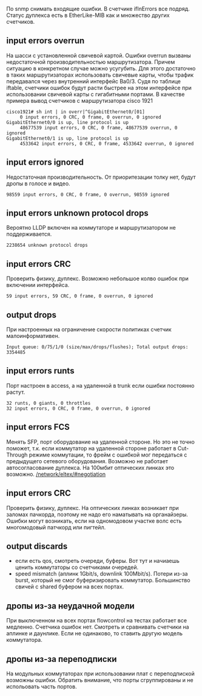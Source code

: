 По snmp снимать входящие ошибки. В счетчике ifInErrors все подряд. Статус дуплекса есть в EtherLike-MIB как и множество других счетчиков.

## input errors overrun
На шасси с установленной свичевой картой. Ошибки overrun вызваны недостаточной производительностью маршрутизатора. Причем ситуацию в конкретном случае можно усугубить. Для этого достаточно в таких маршрутизаторах использовать свичевые карты, чтобы трафик передавался через внутренний интерфейс Ba0/3. Cудя по таблице iftable, счетчики ошибок будут расти быстрее на этом интерфейсе при использовании свичевой карты с гигабитными портами.
В качестве примера вывод счетчиков с маршрутизатора cisco 1921
```text
cisco1921# sh int | in overr|^GigabitEthernet0/[01]
     0 input errors, 0 CRC, 0 frame, 0 overrun, 0 ignored
GigabitEthernet0/0 is up, line protocol is up
     48677539 input errors, 0 CRC, 0 frame, 48677539 overrun, 0 ignored
GigabitEthernet0/1 is up, line protocol is up
     4533642 input errors, 0 CRC, 0 frame, 4533642 overrun, 0 ignored
```
## input errors ignored
Недостаточная производительность. От приоритезации толку нет, будут дропы в голосе и видео.
```text
98559 input errors, 0 CRC, 0 frame, 0 overrun, 98559 ignored
```
## input errors unknown protocol drops
Вероятно LLDP включен на коммутаторе и маршрутизатором не поддерживается.
```text
2238654 unknown protocol drops
```
## input errors CRC
Проверить физику, дуплекс. Возможно небольшое колво ошибок при включении интерфейса.
```text
59 input errors, 59 CRC, 0 frame, 0 overrun, 0 ignored
```
## output drops
При настроенных на ограничение скорости политиках счетчик малоинформативен.
```text
Input queue: 0/75/1/0 (size/max/drops/flushes); Total output drops: 3354485
```
## input errors runts
Порт настроен в access, а на удаленной в trunk если ошибки постоянно растут.
```text
32 runts, 0 giants, 0 throttles
32 input errors, 0 CRC, 0 frame, 0 overrun, 0 ignored
```
## input errors FCS
Менять SFP, порт оборудование на удаленной стороне.
Но это не точно поможет, т.к. если коммутатор на удаленной стороне работает в Cut-Through режиме коммутации, то фрейм с ошибкой мог передаться с предыдущего сетевого оборудования.
Возможно не работает автосогласование дуплекса. На 100мбит оптических линках это возможно. [/network/eltex/#negotiation](/network/eltex/#negotiation)

## input errors CRC
Проверить физику, дуплекс. На оптических линках возникает при заломах пачкорда, поэтому не надо его наматывать на органайзеры.
Ошибки могут возникать, если на одномодовом участке волс есть многомодовый патчкорд или пигтейл.

## output discards

* если есть qos, смотреть очереди, буферы. Вот тут и начиаешь ценить коммутаторы со счетчиками очередей.
* speed mismatch (аплинк 1Gbit/s, downlink 100Mbit/s). Потери из-за burst, который не смог буферизировать коммутатор. Большинство свичей с shared буфером на всех портах.

## дропы из-за неудачной модели
При выключенном на всех портах flowcontrol на тестах работает все медленно.
Счетчика ошибок нет. Смотреть и сравнивать счетчики на аплинке и даунлике.
Если не одинаково, то ставить другую модель коммутатора.

## дропы из-за переподписки
На модульных коммутаторах при использовании плат с переподпиской возможны ошибки. Обратить внимание, что порты сгруппированы и не испольовать часть портов.
